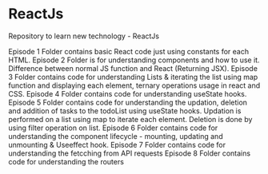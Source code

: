 # ReactJs

Repository to learn new technology - ReactJs

Episode 1 Folder contains basic React code just using constants for each HTML.
Episode 2 Folder is for understanding components and how to use it. Difference between normal JS function and React (Returning JSX).
Episode 3 Folder contains code for understanding Lists & iterating the list using map function and displaying each element, ternary operations usage in react and CSS.
Episode 4 Folder contains code for understanding useState hooks.
Episode 5 Folder contains code for understanding the updation, deletion and addition of  tasks to the todoList using useState hooks. Updation is performed on a list using map to iterate each element. Deletion is done by using filter operation on list.
Episode 6 Folder contains code for understanding the component lifecycle - mounting, updating and unmounting & Useeffect hook.
Episode 7 Folder contains code for understanding the fetcching from API requests
Episode 8 Folder contains code for understanding the routers
